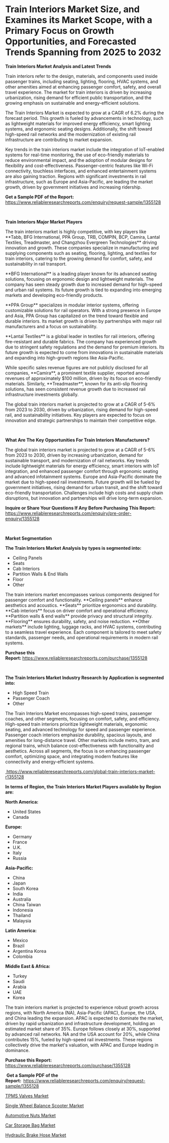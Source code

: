 <p><h1>Train Interiors Market Size, and Examines its Market Scope, with a Primary Focus on Growth Opportunities, and Forecasted Trends Spanning from 2025 to 2032</h1></p><p><strong>Train Interiors Market Analysis and Latest Trends</strong></p>
<p><p>Train interiors refer to the design, materials, and components used inside passenger trains, including seating, lighting, flooring, HVAC systems, and other amenities aimed at enhancing passenger comfort, safety, and overall travel experience. The market for train interiors is driven by increasing urbanization, rising demand for efficient public transportation, and the growing emphasis on sustainable and energy-efficient solutions.</p><p>The Train Interiors Market is expected to grow at a CAGR of 6.2% during the forecast period. This growth is fueled by advancements in technology, such as lightweight materials for improved energy efficiency, smart lighting systems, and ergonomic seating designs. Additionally, the shift toward high-speed rail networks and the modernization of existing rail infrastructure are contributing to market expansion.</p><p>Key trends in the train interiors market include the integration of IoT-enabled systems for real-time monitoring, the use of eco-friendly materials to reduce environmental impact, and the adoption of modular designs for flexibility and cost-effectiveness. Passenger-centric features like Wi-Fi connectivity, touchless interfaces, and enhanced entertainment systems are also gaining traction. Regions with significant investments in rail infrastructure, such as Europe and Asia-Pacific, are leading the market growth, driven by government initiatives and increasing ridership.</p></p>
<p><strong>Get a Sample PDF of the Report:&nbsp;</strong> <a href="https://www.reliableresearchreports.com/enquiry/request-sample/1355128?utm_campaign=102&utm_medium=2&utm_source=Github&utm_content=ia&utm_term=23012025&utm_id=train-interiors">https://www.reliableresearchreports.com/enquiry/request-sample/1355128</a></p>
<p>&nbsp;</p>
<p><strong>Train Interiors Major Market Players</strong></p>
<p><p>The train interiors market is highly competitive, with key players like **Tabb, BFG International, PPA Group, TRB, COMPIN, BCP, Camira, Lantal Textiles, Treadmaster, and Changzhou Evergreen Technologies** driving innovation and growth. These companies specialize in manufacturing and supplying components such as seating, flooring, lighting, and textiles for train interiors, catering to the growing demand for comfort, safety, and sustainability in rail transport.</p><p>**BFG International** is a leading player known for its advanced seating solutions, focusing on ergonomic design and lightweight materials. The company has seen steady growth due to increased demand for high-speed and urban rail systems. Its future growth is tied to expanding into emerging markets and developing eco-friendly products.</p><p>**PPA Group** specializes in modular interior systems, offering customizable solutions for rail operators. With a strong presence in Europe and Asia, PPA Group has capitalized on the trend toward flexible and durable interiors. Its market growth is driven by partnerships with major rail manufacturers and a focus on sustainability.</p><p>**Lantal Textiles** is a global leader in textiles for rail interiors, offering fire-resistant and durable fabrics. The company has experienced growth due to stringent safety regulations and the demand for premium interiors. Its future growth is expected to come from innovations in sustainable materials and expanding into high-growth regions like Asia-Pacific.</p><p>While specific sales revenue figures are not publicly disclosed for all companies, **Camira**, a prominent textile supplier, reported annual revenues of approximately $100 million, driven by its focus on eco-friendly materials. Similarly, **Treadmaster**, known for its anti-slip flooring solutions, has seen consistent revenue growth due to increased rail infrastructure investments globally.</p><p>The global train interiors market is projected to grow at a CAGR of 5-6% from 2023 to 2030, driven by urbanization, rising demand for high-speed rail, and sustainability initiatives. Key players are expected to focus on innovation and strategic partnerships to maintain their competitive edge.</p></p>
<p>&nbsp;</p>
<p><strong>What Are The Key Opportunities For Train Interiors Manufacturers?</strong></p>
<p><p>The global train interiors market is projected to grow at a CAGR of 5-6% from 2023 to 2030, driven by increasing urbanization, demand for sustainable transport, and modernization of rail networks. Key trends include lightweight materials for energy efficiency, smart interiors with IoT integration, and enhanced passenger comfort through ergonomic seating and advanced infotainment systems. Europe and Asia-Pacific dominate the market due to high-speed rail investments. Future growth will be fueled by government initiatives, rising demand for urban transit, and the shift toward eco-friendly transportation. Challenges include high costs and supply chain disruptions, but innovation and partnerships will drive long-term expansion.</p></p>
<p><strong>Inquire or Share Your Questions If Any Before Purchasing This Report:</strong> <a href="https://www.reliableresearchreports.com/enquiry/pre-order-enquiry/1355128?utm_campaign=102&utm_medium=2&utm_source=Github&utm_content=ia&utm_term=23012025&utm_id=train-interiors">https://www.reliableresearchreports.com/enquiry/pre-order-enquiry/1355128</a></p>
<p>&nbsp;</p>
<p><strong>Market Segmentation</strong></p>
<p><strong>The Train Interiors Market Analysis by types is segmented into:</strong></p>
<p><ul><li>Ceiling Panels</li><li>Seats</li><li>Cab Interiors</li><li>Partition Walls & End Walls</li><li>Floor</li><li>Other</li></ul></p>
<p><p>The train interiors market encompasses various components designed for passenger comfort and functionality. **Ceiling panels** enhance aesthetics and acoustics. **Seats** prioritize ergonomics and durability. **Cab interiors** focus on driver comfort and operational efficiency. **Partition walls & end walls** provide privacy and structural integrity. **Flooring** ensures durability, safety, and noise reduction. **Other markets** include lighting, luggage racks, and HVAC systems, contributing to a seamless travel experience. Each component is tailored to meet safety standards, passenger needs, and operational requirements in modern rail systems.</p></p>
<p><strong>Purchase this Report:&nbsp;</strong><a href="https://www.reliableresearchreports.com/purchase/1355128?utm_campaign=102&utm_medium=2&utm_source=Github&utm_content=ia&utm_term=23012025&utm_id=train-interiors">https://www.reliableresearchreports.com/purchase/1355128</a></p>
<p>&nbsp;</p>
<p><strong>The Train Interiors Market Industry Research by Application is segmented into:</strong></p>
<p><ul><li>High Speed Train</li><li>Passenger Coach</li><li>Other</li></ul></p>
<p><p>The Train Interiors Market encompasses high-speed trains, passenger coaches, and other segments, focusing on comfort, safety, and efficiency. High-speed train interiors prioritize lightweight materials, ergonomic seating, and advanced technology for speed and passenger experience. Passenger coach interiors emphasize durability, spacious layouts, and amenities for long-distance travel. Other markets include metro, tram, and regional trains, which balance cost-effectiveness with functionality and aesthetics. Across all segments, the focus is on enhancing passenger comfort, optimizing space, and integrating modern features like connectivity and energy-efficient systems.</p></p>
<p><a href="https://www.reliableresearchreports.com/global-train-interiors-market-r1355128?utm_campaign=102&utm_medium=2&utm_source=Github&utm_content=ia&utm_term=23012025&utm_id=train-interiors">&nbsp;https://www.reliableresearchreports.com/global-train-interiors-market-r1355128</a></p>
<p><strong>In terms of Region, the Train Interiors Market Players available by Region are:</strong></p>
<p>
    <p> <strong> North America: </strong>
        <ul>
            <li>United States</li>
            <li>Canada</li>
        </ul>
        </p> 
    <p> <strong> Europe: </strong>
        <ul>
            <li>Germany</li>
            <li>France</li>
            <li>U.K.</li>
            <li>Italy</li>
            <li>Russia</li>
        </ul>
        </p> 
    <p> <strong> Asia-Pacific: </strong>
        <ul>
            <li>China</li>
            <li>Japan</li>
            <li>South Korea</li>
            <li>India</li>
            <li>Australia</li>
            <li>China Taiwan</li>
            <li>Indonesia</li>
            <li>Thailand</li>
            <li>Malaysia</li>
        </ul>
        </p> 
    <p> <strong> Latin America: </strong>
        <ul>
            <li>Mexico</li>
            <li>Brazil</li>
            <li>Argentina Korea</li>
            <li>Colombia</li>
        </ul>
        </p> 
    <p> <strong> Middle East & Africa: </strong>
        <ul>
            <li>Turkey</li>
            <li>Saudi</li>
            <li>Arabia</li>
            <li>UAE</li>
            <li>Korea</li>
        </ul>
    </p>
    </p>
<p><p>The train interiors market is projected to experience robust growth across regions, with North America (NA), Asia-Pacific (APAC), Europe, the USA, and China leading the expansion. APAC is expected to dominate the market, driven by rapid urbanization and infrastructure development, holding an estimated market share of 35%. Europe follows closely at 30%, supported by advanced rail networks. NA and the USA account for 20%, while China contributes 15%, fueled by high-speed rail investments. These regions collectively drive the market's valuation, with APAC and Europe leading in dominance.</p></p>
<p><strong>Purchase this Report: </strong><a href="https://www.reliableresearchreports.com/purchase/1355128?utm_campaign=102&utm_medium=2&utm_source=Github&utm_content=ia&utm_term=23012025&utm_id=train-interiors">https://www.reliableresearchreports.com/purchase/1355128</a></p>
<p>&nbsp;<strong>Get a Sample PDF of the Report:&nbsp;&nbsp;</strong><a href="https://www.reliableresearchreports.com/enquiry/request-sample/1355128?utm_campaign=102&utm_medium=2&utm_source=Github&utm_content=ia&utm_term=23012025&utm_id=train-interiors">https://www.reliableresearchreports.com/enquiry/request-sample/1355128</a></p>
<p><strong></strong></p>
<p><p><a href="https://github.com/pearlinewhite4692/Market-Research-Report-List-1/blob/main/tpms-valves-market.md?utm_campaign=102&utm_medium=2&utm_source=Github&utm_content=ia&utm_term=23012025&utm_id=train-interiors">TPMS Valves Market</a></p><p><a href="https://github.com/NargisHussain75/Market-Research-Report-List-1/blob/main/single-wheel-balance-scooter-market.md?utm_campaign=102&utm_medium=2&utm_source=Github&utm_content=ia&utm_term=23012025&utm_id=train-interiors">Single Wheel Balance Scooter Market</a></p><p><a href="https://github.com/gerlttameka883615/Market-Research-Report-List-1/blob/main/automotive-nuts-market.md?utm_campaign=102&utm_medium=2&utm_source=Github&utm_content=ia&utm_term=23012025&utm_id=train-interiors">Automotive Nuts Market</a></p><p><a href="https://github.com/hillsmyung726/Market-Research-Report-List-1/blob/main/car-storage-bag-market.md?utm_campaign=102&utm_medium=2&utm_source=Github&utm_content=ia&utm_term=23012025&utm_id=train-interiors">Car Storage Bag Market</a></p><p><a href="https://github.com/FlorianWolf90/Market-Research-Report-List-1/blob/main/hydraulic-brake-hose-market.md?utm_campaign=102&utm_medium=2&utm_source=Github&utm_content=ia&utm_term=23012025&utm_id=train-interiors">Hydraulic Brake Hose Market</a></p></p>